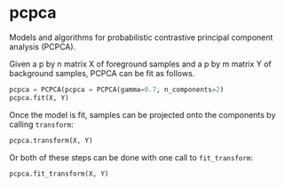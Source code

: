 # pcpca

Models and algorithms for probabilistic contrastive principal component analysis (PCPCA).

Given a p by n matrix X of foreground samples and a p by m matrix Y of background samples, PCPCA can be fit as follows.

```python
pcpca = PCPCA(pcpca = PCPCA(gamma=0.7, n_components=2)
pcpca.fit(X, Y)
```

Once the model is fit, samples can be projected onto the components by calling `transform`:

```python
pcpca.transform(X, Y)
```

Or both of these steps can be done with one call to `fit_transform`:

```python
pcpca.fit_transform(X, Y)
```
